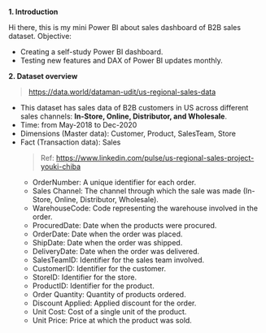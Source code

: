 **1. Introduction**

Hi there, this is my mini Power BI about sales dashboard of B2B sales dataset.
Objective:
- Creating a self-study Power BI dashboard.
- Testing new features and DAX of Power BI updates monthly.

**2. Dataset overview**

>https://data.world/dataman-udit/us-regional-sales-data
- This dataset has sales data of B2B customers in US across different sales channels: **In-Store, Online, Distributor, and Wholesale**.
- Time: from May-2018 to Dec-2020
- Dimensions (Master data): Customer, Product, SalesTeam, Store
- Fact (Transaction data): Sales
  >Ref: https://www.linkedin.com/pulse/us-regional-sales-project-youki-chiba
  + OrderNumber: A unique identifier for each order.
  + Sales Channel: The channel through which the sale was made (In-Store, Online, Distributor, Wholesale).
  + WarehouseCode: Code representing the warehouse involved in the order.
  + ProcuredDate: Date when the products were procured.
  + OrderDate: Date when the order was placed.
  + ShipDate: Date when the order was shipped.
  + DeliveryDate: Date when the order was delivered.
  + SalesTeamID: Identifier for the sales team involved.
  + CustomerID: Identifier for the customer.
  + StoreID: Identifier for the store.
  + ProductID: Identifier for the product.
  + Order Quantity: Quantity of products ordered.
  + Discount Applied: Applied discount for the order.
  + Unit Cost: Cost of a single unit of the product.
  + Unit Price: Price at which the product was sold.
